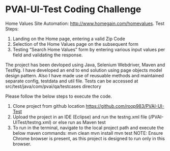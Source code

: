 # PVAI-UI-Test Coding Challenge

Home Values Site Automation: http://www.homegain.com/homevalues.
Test Steps:
1. Landing on the Home page, entering a valid Zip Code
2. Selection of the Home Values page on the subsequent form
3. Testing “Search Home Values” form by entering various input values per field and
validating the response.

The project has been devloped using Java, Selenium Webdriver, Maven and TestNg. I have developed an end to end solution using page objects model design pattern. Also I have made use of reusuable methods and maintained separate config, testdata and util file. Tests can be accessed at src/test/java/com/pvai/qa/testcases directory


Please follow the below steps to execute the code.

1. Clone project from github location https://github.com/roop983/PVAI-UI-Test
2. Upload the project in an IDE (Eclipse) and run the testng.xml file (/PVAI-UITest/testng.xml) or else run as Maven test
3. To run in the terminal, navigate to the local project path and execute the below maven commands:
mvn clean
mvn install
mvn test
NOTE: Ensure Chrome browser is present, as this project is designed to run only in this browser.

